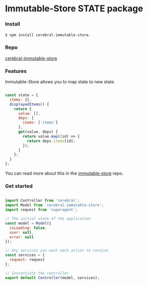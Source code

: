 # Immutable-Store STATE package

### Install
`$ npm install cerebral-immutable-store`.

### Repo
[cerebral-immutable-store](https://github.com/christianalfoni/cerebral-immutable-store)

### Features
Immutable-Store allows you to map state to new state.

```javascript

const state = {
  items: {},
  displayedItems() {
    return {
      value: [],
      deps: {
        items: ['items']
      },
      get(value, deps) {
        return value.map((id) => {
          return deps.items[id];
        });
      }
    };
  }
};
```
You can read more about this in the [immutable-store](https://github.com/christianalfoni/immutable-store) repo.

### Get started

```javascript

import Controller from 'cerebral';
import Model from 'cerebral-immutable-store';
import request from 'superagent';

// The initial state of the application
const model = Model({
  isLoading: false,
  user: null,
  error: null
});

// Any services you want each action to receive
const services = {
  request: request
};

// Instantiate the controller
export default Controller(model, services);
```
